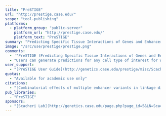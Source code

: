 ```yaml
---
title: "PreSTIGE"
url: "http://prestige.case.edu/"
scope: "tool-publishing"
platforms:
  - platform_group: "public-server"
    platform_url: "http://prestige.case.edu/"
    platform_text: "PreSTIGE"
summary: "Predicting Specific Tissue Interactions of Genes and Enhancers "
image: "/src/use/prestige/prestige.png"
comments:
  - '"PreSTIGE (Predicting Specific Tissue Interactions of Genes and Enhancers) predicts cell-line specific gene-enhancer interactions for a user-provided cell line as well as 12 PreSTIGE cell lines."'
  - "Users can generate predictions for any cell type of interest for which H3K4me1 ChIP-seq and RNA-seq data are available."
user_support:
  - "[PreSTIGE User Guide](http://genetics.case.edu/prestige/misc/Scacheri_PreSTIGE_User_Guide.pdf), [Email](mailto:olivia DOT corradin AT case DOT edu)"
quotas:
  - "Available for academic use only"
citations:
  - "[Combinatorial effects of multiple enhancer variants in linkage disequilibrium dictate levels of gene expression to confer susceptibility to common traits](http://genome.cshlp.org/content/early/2013/11/06/gr.164079.113.abstract) by Corradin, *et al.*, [*Genome Research*](http://genome.cshlp.org/) (2013)"
pub_libraries:
  - "PreSTIGE"
sponsors:
  - "[Scacheri Lab](http://genetics.case.edu/page.php?page_id=5&LN=Scacheri&FN=Peter) at [Case Western Reserve University](http://www.case.edu/), [Department of Genetics and Genome Sciences](http://genetics.case.edu/)"
---
```

